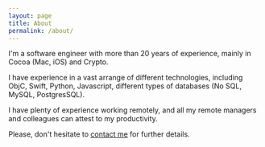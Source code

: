 ```yaml
---
layout: page
title: About
permalink: /about/
---
```


I'm a software engineer with more than 20 years of experience, mainly in Cocoa (Mac, iOS) and Crypto. 

I have experience in a vast arrange of different technologies, including ObjC, Swift, Python, Javascript, different types of databases (No SQL, MySQL, PostgresSQL).

I have plenty of experience working remotely, and all my remote managers and colleagues can attest to my productivity. 

Please, don't hesitate to [contact me](mailto:ariel@volonbolon.me) for further details. 